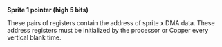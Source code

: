 **Sprite 1 pointer (high 5 bits)**

These pairs of registers contain the address of sprite x DMA data. These address registers must be initialized by the processor or Copper every vertical blank time.

